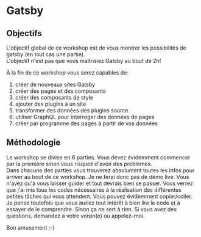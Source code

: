 # Gatsby

## Objectifs
L'objectif global de ce workshop est de vous montrer les possibilités de gatsby (en tout cas une partie).   
L'objectif n'est pas que vous maîtrisiez Gatsby au bout de 2h!   

À la fin de ce workshop vous serez capables de:
1. créer de nouveaux sites Gatsby
2. créer des pages et des composants
3. créer des composants de style
4. ajouter des plugins à un site
5. transformer des données des plugins source
6. utiliser GraphQL pour interroger des données de pages
7. créer par programme des pages à partir de vos données



## Méthodologie
Le workshop se divise en 6 parties. Vous devez évidemment commencer par la première sinon vous risquez d'avoir des problèmes.   
Dans chacune des parties vous trouverez absolument toutes les infos pour arriver au bout de ce workshop. Je ne ferai donc pas de démo live. Vous n'avez qu'à vous laisser guider et tout devrais bien se passer. Vous verrez que j'ai mis tous les codes nécessaires à la réalisation des différentes petites tâches qui vous attendent. Vous pouvez évidemment copier/coller. Je pense toutefois que vous auriez tout intérêt à bien lire le code et à essayer de le comprendre. Sinon ça ne sert à rien. Si vous avez des questions, demandez à votre voisin(e) ou appelez-moi. 

Bon amusement ;-)
